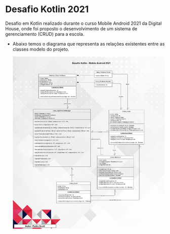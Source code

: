 # Desafio Kotlin 2021

Desafio em Kotlin realizado durante o curso Mobile Android 2021 da Digital House, onde foi proposto o desenvolvimento de um sistema de gerenciamento (CRUD) para a escola.

* Abaixo temos o diagrama que representa as relações existentes entre as classes modelo do projeto.

  ![alt text](https://github.com/pedro-scott/desafio-kotlin-DH-2021/blob/main/desafio-kotlin-uml.png)
